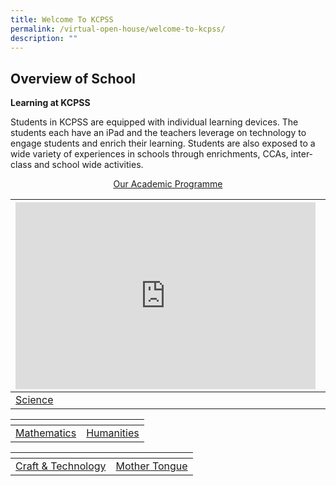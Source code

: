 ```yaml
---
title: Welcome To KCPSS
permalink: /virtual-open-house/welcome-to-kcpss/
description: ""
---
```

## Overview of School
**Learning at KCPSS**

Students in KCPSS are equipped with individual learning devices. The students each have an iPad and the teachers leverage on technology to engage students and enrich their learning. Students are also exposed to a wide variety of experiences in schools through enrichments, CCAs, inter-class and school wide activities.

[<center>Our Academic Programme</center>](https://staging.d38b8pvh8spt44.amplifyapp.com/our-people/departments/)

<table>
<thead>
  <tr>
    <th> <iframe allowfullscreen="true" height="299" width="480" frameborder="0" src="https://docs.google.com/presentation/d/e/2PACX-1vR2FYZXvzE8tqQB-Fe-ZQYpnSl4tdj-2-AU43QFMbZhP4iqUAkFDpdinZkAfH_z_SzD38AMJS6kH7dx/embed?start=true&amp;loop=true&amp;delayms=3000"></iframe></th>
		<th> <iframe allowfullscreen="true" height="299" width="480" frameborder="0" src="https://docs.google.com/presentation/d/e/2PACX-1vSAqVLqombhc3Ldes10DnudnYnFdyE11im3JiqKr6TcOsfNIBs39djSUbItZf6OeR1EN3qr_UfUwqoy/embed?start=true&amp;loop=true&amp;delayms=3000"></iframe></th>
  </tr>
</thead>
<tbody>
  <tr>
    <td><a href="https://staging.d38b8pvh8spt44.amplifyapp.com/our-people/departments/science/area-of-focus/">Science</a><br></td>
    <td><a href="https://staging.d38b8pvh8spt44.amplifyapp.com/our-people/departments/english/area-of-focus/">English Language &amp; Literature</a><br></td>
  </tr>
</tbody>
</table>


<table>
<thead>
  <tr>
    <th></th>
    <th></th>
  </tr>
</thead>
<tbody>
  <tr>
    <td><a href="https://staging.d38b8pvh8spt44.amplifyapp.com/our-people/departments/mathematics/area-of-focus/">Mathematics</a><br></td>
    <td><a href="https://staging.d38b8pvh8spt44.amplifyapp.com/our-people/departments/humanities/area-of-focus/">Humanities</a><br></td>
  </tr>
</tbody>
</table>

<table>
<thead>
  <tr>
    <th></th>
    <th></th>
  </tr>
</thead>
<tbody>
  <tr>
    <td><a href="https://staging.d38b8pvh8spt44.amplifyapp.com/our-people/departments/c-n-t/area-of-focus/">Craft &amp; Technology</a><br></td>
    <td><a href="https://staging.d38b8pvh8spt44.amplifyapp.com/our-people/departments/mother-tongue/area-of-focus/">Mother Tongue</a><br></td>
  </tr>
</tbody>
</table>